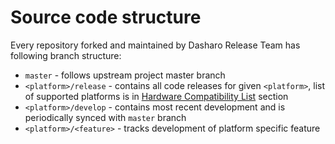 # Source code structure

Every repository forked and maintained by Dasharo Release Team has following
branch structure:

* `master` - follows upstream project master branch
* `<platform>/release` - contains all code releases for given `<platform>`,
  list of supported platforms is in [Hardware Compatibility List](../variants/hardware-compatibility-list.md) section
* `<platform>/develop` - contains most recent development and is periodically
  synced with `master` branch
* `<platform>/<feature>` - tracks development of platform specific feature

